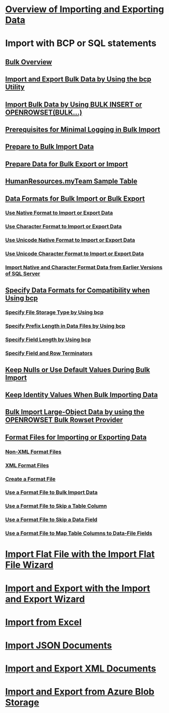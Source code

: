 # [Overview of Importing and Exporting Data](overview-import-export.md)
# Import with BCP or SQL statements
## [Bulk Overview](bulk-import-and-export-of-data-sql-server.md)  
## [Import and Export Bulk Data by Using the bcp Utility](import-and-export-bulk-data-by-using-the-bcp-utility-sql-server.md)  
## [Import Bulk Data by Using BULK INSERT or OPENROWSET(BULK...)](import-bulk-data-by-using-bulk-insert-or-openrowset-bulk-sql-server.md)  
## [Prerequisites for Minimal Logging in Bulk Import](prerequisites-for-minimal-logging-in-bulk-import.md)  
## [Prepare to Bulk Import Data](prepare-to-bulk-import-data-sql-server.md)  
## [Prepare Data for Bulk Export or Import](prepare-data-for-bulk-export-or-import-sql-server.md)  
## [HumanResources.myTeam Sample Table](humanresources-myteam-sample-table-sql-server.md)  
## [Data Formats for Bulk Import or Bulk Export](data-formats-for-bulk-import-or-bulk-export-sql-server.md)  
### [Use Native Format to Import or Export Data](use-native-format-to-import-or-export-data-sql-server.md)  
### [Use Character Format to Import or Export Data](use-character-format-to-import-or-export-data-sql-server.md)  
### [Use Unicode Native Format to Import or Export Data](use-unicode-native-format-to-import-or-export-data-sql-server.md)  
### [Use Unicode Character Format to Import or Export Data](use-unicode-character-format-to-import-or-export-data-sql-server.md)  
### [Import Native and Character Format Data from Earlier Versions of SQL Server](import-native-and-character-format-data-from-earlier-versions-of-sql-server.md)  
## [Specify Data Formats for Compatibility when Using bcp](specify-data-formats-for-compatibility-when-using-bcp-sql-server.md)  
### [Specify File Storage Type by Using bcp](specify-file-storage-type-by-using-bcp-sql-server.md)  
### [Specify Prefix Length in Data Files by Using bcp](specify-prefix-length-in-data-files-by-using-bcp-sql-server.md)  
### [Specify Field Length by Using bcp](specify-field-length-by-using-bcp-sql-server.md)  
### [Specify Field and Row Terminators](specify-field-and-row-terminators-sql-server.md)  
## [Keep Nulls or Use Default Values During Bulk Import](keep-nulls-or-use-default-values-during-bulk-import-sql-server.md)  
## [Keep Identity Values When Bulk Importing Data](keep-identity-values-when-bulk-importing-data-sql-server.md)  
## [Bulk Import Large-Object Data by using the OPENROWSET Bulk Rowset Provider](bulk-import-large-object-data-with-openrowset-bulk-rowset-provider.md)  
## [Format Files for Importing or Exporting Data](format-files-for-importing-or-exporting-data-sql-server.md)  
### [Non-XML Format Files](non-xml-format-files-sql-server.md)  
### [XML Format Files](xml-format-files-sql-server.md)  
### [Create a Format File](create-a-format-file-sql-server.md)  
### [Use a Format File to Bulk Import Data](use-a-format-file-to-bulk-import-data-sql-server.md)  
### [Use a Format File to Skip a Table Column](use-a-format-file-to-skip-a-table-column-sql-server.md)  
### [Use a Format File to Skip a Data Field](use-a-format-file-to-skip-a-data-field-sql-server.md)  
### [Use a Format File to Map Table Columns to Data-File Fields](use-a-format-file-to-map-table-columns-to-data-file-fields-sql-server.md)
# [Import Flat File with the Import Flat File Wizard](import-flat-file-wizard.md)
# [Import and Export with the Import and Export Wizard](../../integration-services/import-export-data/import-and-export-data-with-the-sql-server-import-and-export-wizard.md)
# [Import from Excel](import-data-from-excel-to-sql.md) 
# [Import JSON Documents](../json/import-json-documents-into-sql-server.md)
# [Import and Export XML Documents](examples-of-bulk-import-and-export-of-xml-documents-sql-server.md)  
# [Import and Export from Azure Blob Storage](examples-of-bulk-access-to-data-in-azure-blob-storage.md)  
